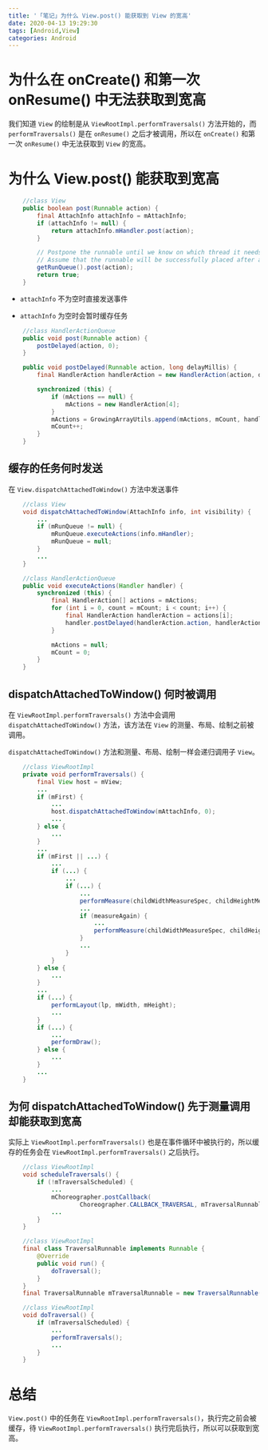 ```yaml
---
title: '「笔记」为什么 View.post() 能获取到 View 的宽高'
date: 2020-04-13 19:29:30
tags: [Android,View]
categories: Android
---
```


# 为什么在 onCreate() 和第一次 onResume() 中无法获取到宽高

我们知道 `View` 的绘制是从 `ViewRootImpl.performTraversals()` 方法开始的，而 `performTraversals()` 是在 `onResume()` 之后才被调用，所以在 `onCreate()` 和第一次 `onResume()` 中无法获取到 `View` 的宽高。

# 为什么 View.post() 能获取到宽高

```java
    //class View
    public boolean post(Runnable action) {
        final AttachInfo attachInfo = mAttachInfo;
        if (attachInfo != null) {
            return attachInfo.mHandler.post(action);
        }

        // Postpone the runnable until we know on which thread it needs to run.
        // Assume that the runnable will be successfully placed after attach.
        getRunQueue().post(action);
        return true;
    }
```

- `attachInfo` 不为空时直接发送事件

- `attachInfo` 为空时会暂时缓存任务

```java
    //class HandlerActionQueue
    public void post(Runnable action) {
        postDelayed(action, 0);
    }

    public void postDelayed(Runnable action, long delayMillis) {
        final HandlerAction handlerAction = new HandlerAction(action, delayMillis);

        synchronized (this) {
            if (mActions == null) {
                mActions = new HandlerAction[4];
            }
            mActions = GrowingArrayUtils.append(mActions, mCount, handlerAction);
            mCount++;
        }
    }
```

## 缓存的任务何时发送

在 `View.dispatchAttachedToWindow()` 方法中发送事件

```java
    //class View
    void dispatchAttachedToWindow(AttachInfo info, int visibility) {
        ...
        if (mRunQueue != null) {
            mRunQueue.executeActions(info.mHandler);
            mRunQueue = null;
        }
        ...
    }
```

```java
    //class HandlerActionQueue
    public void executeActions(Handler handler) {
        synchronized (this) {
            final HandlerAction[] actions = mActions;
            for (int i = 0, count = mCount; i < count; i++) {
                final HandlerAction handlerAction = actions[i];
                handler.postDelayed(handlerAction.action, handlerAction.delay);
            }

            mActions = null;
            mCount = 0;
        }
    }
```

## dispatchAttachedToWindow() 何时被调用

在 `ViewRootImpl.performTraversals()` 方法中会调用 `dispatchAttachedToWindow()` 方法，该方法在 `View` 的测量、布局、绘制之前被调用。

`dispatchAttachedToWindow()` 方法和测量、布局、绘制一样会递归调用子 `View`。

```java
    //class ViewRootImpl
    private void performTraversals() {
        final View host = mView;
        ...
        if (mFirst) {
            ...
            host.dispatchAttachedToWindow(mAttachInfo, 0);
            ...
        } else {
            ...
        }
        ...
        if (mFirst || ...) {
            ...
            if (...) {
                ...
                if (...) {
                    ...
                    performMeasure(childWidthMeasureSpec, childHeightMeasureSpec);
                    ...
                    if (measureAgain) {
                        ...
                        performMeasure(childWidthMeasureSpec, childHeightMeasureSpec);
                    }
                    ...
                }
            }
        } else {
            ...
        }
        ...
        if (...) {
            performLayout(lp, mWidth, mHeight);
            ...
        }
        if (...) {
            ...
            performDraw();
        } else {
            ...
        }
        ...
    }
```

## 为何 dispatchAttachedToWindow() 先于测量调用却能获取到宽高

实际上 `ViewRootImpl.performTraversals()` 也是在事件循环中被执行的，所以缓存的任务会在 `ViewRootImpl.performTraversals()` 之后执行。

```java
    //class ViewRootImpl
    void scheduleTraversals() {
        if (!mTraversalScheduled) {
            ...
            mChoreographer.postCallback(
                    Choreographer.CALLBACK_TRAVERSAL, mTraversalRunnable, null);
            ...
        }
    }
```

```java
    //class ViewRootImpl
    final class TraversalRunnable implements Runnable {
        @Override
        public void run() {
            doTraversal();
        }
    }
    final TraversalRunnable mTraversalRunnable = new TraversalRunnable();
```

```java
    //class ViewRootImpl
    void doTraversal() {
        if (mTraversalScheduled) {
            ...
            performTraversals();
            ...
        }
    }
```

# 总结

`View.post()` 中的任务在 `ViewRootImpl.performTraversals()`，执行完之前会被缓存，待 `ViewRootImpl.performTraversals()` 执行完后执行，所以可以获取到宽高。